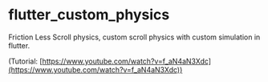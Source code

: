# flutter_custom_physics
Friction Less Scroll physics, custom scroll physics with custom simulation in flutter.

(Tutorial: [https://www.youtube.com/watch?v=f_aN4aN3Xdc](https://www.youtube.com/watch?v=f_aN4aN3Xdc))